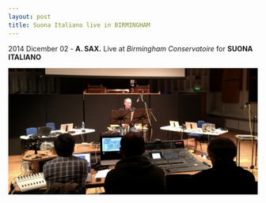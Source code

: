 ```yaml
---
layout: post
title: Suona Italiano live in BIRMINGHAM
---
```


2014 Dicember 02 - **A. SAX.** Live at *Birmingham Conservatoire* for **SUONA ITALIANO**

![Live at City University London](images/gs_IMG_2749_birm.jpeg)